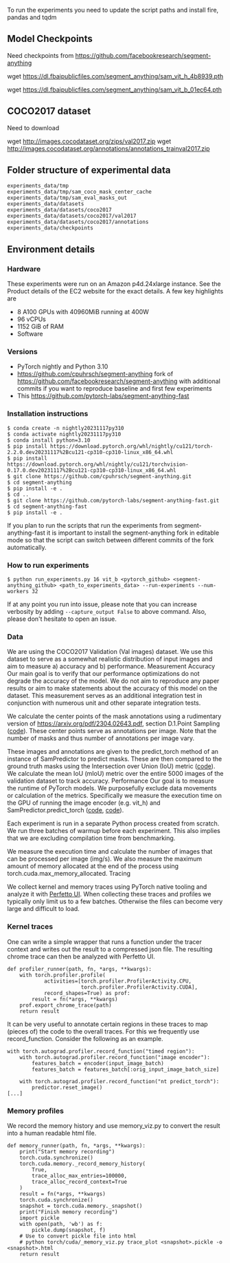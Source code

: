 To run the experiments you need to update the script paths and install fire, pandas and tqdm

## Model Checkpoints

Need checkpoints from https://github.com/facebookresearch/segment-anything

wget https://dl.fbaipublicfiles.com/segment_anything/sam_vit_h_4b8939.pth

wget https://dl.fbaipublicfiles.com/segment_anything/sam_vit_b_01ec64.pth

## COCO2017 dataset

Need to download

wget http://images.cocodataset.org/zips/val2017.zip
wget http://images.cocodataset.org/annotations/annotations_trainval2017.zip

## Folder structure of experimental data
```
experiments_data/tmp
experiments_data/tmp/sam_coco_mask_center_cache
experiments_data/tmp/sam_eval_masks_out
experiments_data/datasets
experiments_data/datasets/coco2017
experiments_data/datasets/coco2017/val2017
experiments_data/datasets/coco2017/annotations
experiments_data/checkpoints
```
## Environment details

### Hardware
These  experiments were run on an Amazon p4d.24xlarge instance. See the Product details of the EC2 website for the exact details. A few key highlights are

- 8 A100 GPUs with 40960MiB running at 400W
- 96 vCPUs
- 1152 GiB of RAM
- Software


### Versions

- PyTorch nightly and Python 3.10
- https://github.com/cpuhrsch/segment-anything fork of https://github.com/facebookresearch/segment-anything with additional commits if you want to reproduce baseline and first few experiments
- This https://github.com/pytorch-labs/segment-anything-fast

### Installation instructions

```
$ conda create -n nightly20231117py310
$ conda activate nightly20231117py310
$ conda install python=3.10
$ pip install https://download.pytorch.org/whl/nightly/cu121/torch-2.2.0.dev20231117%2Bcu121-cp310-cp310-linux_x86_64.whl
$ pip install https://download.pytorch.org/whl/nightly/cu121/torchvision-0.17.0.dev20231117%2Bcu121-cp310-cp310-linux_x86_64.whl
$ git clone https://github.com/cpuhrsch/segment-anything.git
$ cd segment-anything
$ pip install -e .
$ cd ..
$ git clone https://github.com/pytorch-labs/segment-anything-fast.git
$ cd segment-anything-fast
$ pip install -e .
```

If you plan to run the scripts that run the experiments from segment-anything-fast it is important to install the segment-anything fork in editable mode so that the script can switch between different commits of the fork automatically.


### How to run experiments

```
$ python run_experiments.py 16 vit_b <pytorch_github> <segment-anything_github> <path_to_experiments_data> --run-experiments --num-workers 32
```

If at any point you run into issue, please note that you can increase verbosity by adding `--capture_output False` to above command. Also, please don't hesitate to open an issue.


### Data
We are using the COCO2017 Validation (Val images) dataset. We use this dataset to serve as a somewhat realistic distribution of input images and aim to measure a) accuracy and b) performance.
Measurement
Accuracy
Our main goal is to verify that our performance optimizations do not degrade the accuracy of the model. We do not aim to reproduce any paper results or aim to make statements about the accuracy of this model on the dataset. This measurement serves as an additional integration test in conjunction with numerous unit and other separate integration tests.

We calculate the center points of the mask annotations using a rudimentary version of https://arxiv.org/pdf/2304.02643.pdf, section D.1.Point Sampling ([code](https://github.com/pytorch-labs/segment-anything-fast/blob/67d5c894569e99b9fdba55cfcf2f724be9f68994/experiments/data.py#L10-L120)). These center points serve as annotations per image. Note that the number of masks and thus number of annotations per image vary.

These images and annotations are given to the predict_torch method of an instance of SamPredictor to predict masks. These are then compared to the ground truth masks using the Intersection over Union (IoU) metric ([code](https://github.com/pytorch-labs/segment-anything-fast/blob/67d5c894569e99b9fdba55cfcf2f724be9f68994/experiments/metrics.py#L4-L22)). We calculate the mean IoU (mIoU) metric over the entire 5000 images of the validation dataset to track accuracy.
Performance
Our goal is to measure the runtime of PyTorch models. We purposefully exclude data movements or calculation of the metrics. Specifically we measure the execution time on the GPU of running the image encoder (e.g. vit_h) and SamPredictor.predict_torch ([code](https://github.com/pytorch-labs/segment-anything-fast/blob/67d5c894569e99b9fdba55cfcf2f724be9f68994/experiments/eval_combo.py#L127-L165), [code](https://github.com/pytorch-labs/segment-anything-fast/blob/67d5c894569e99b9fdba55cfcf2f724be9f68994/experiments/eval_combo.py#L68-L99)).

Each experiment is run in a separate Python process created from scratch. We run three batches of warmup before each experiment. This also implies that we are excluding compilation time from benchmarking. 

We measure the execution time and calculate the number of images that can be processed per image (img/s). We also measure the maximum amount of memory allocated at the end of the process using torch.cuda.max_memory_allocated.
Tracing

We collect kernel and memory traces using PyTorch native tooling and analyze it with [Perfetto UI](https://perfetto.dev/). When collecting these traces and profiles we typically only limit us to a few batches. Otherwise the files can become very large and difficult to load.

### Kernel traces

One can write a simple wrapper that runs a function under the tracer context and writes out the result to a compressed json file. The resulting chrome trace can then be analyzed with Perfetto UI.

```
def profiler_runner(path, fn, *args, **kwargs):
    with torch.profiler.profile(
            activities=[torch.profiler.ProfilerActivity.CPU,
                        torch.profiler.ProfilerActivity.CUDA],
            record_shapes=True) as prof:
        result = fn(*args, **kwargs)
    prof.export_chrome_trace(path)
    return result
```

It can be very useful to annotate certain regions in these traces to map (pieces of) the code to the overall traces. For this we frequently use record_function. Consider the following as an example.

```
with torch.autograd.profiler.record_function("timed region"):
    with torch.autograd.profiler.record_function("image encoder"):
        features_batch = encoder(input_image_batch)
        features_batch = features_batch[:orig_input_image_batch_size]

    with torch.autograd.profiler.record_function("nt predict_torch"):
        predictor.reset_image()
[...]
```

### Memory profiles

We record the memory history and use memory_viz.py to convert the result into a human readable html file.

```
def memory_runner(path, fn, *args, **kwargs):
    print("Start memory recording")
    torch.cuda.synchronize()
    torch.cuda.memory._record_memory_history(
        True, 
        trace_alloc_max_entries=100000,           
        trace_alloc_record_context=True
    )
    result = fn(*args, **kwargs)
    torch.cuda.synchronize()
    snapshot = torch.cuda.memory._snapshot()
    print("Finish memory recording")
    import pickle
    with open(path, 'wb') as f:
        pickle.dump(snapshot, f)
    # Use to convert pickle file into html
    # python torch/cuda/_memory_viz.py trace_plot <snapshot>.pickle -o <snapshot>.html
    return result
```
